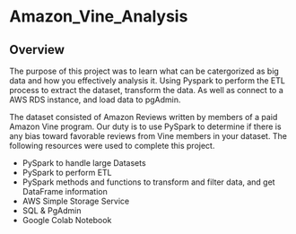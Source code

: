 # Amazon_Vine_Analysis


## Overview

The purpose of this project was to learn what can be catergorized as big data and how you effectively analysis it. Using Pyspark to perform the ETL process to extract the dataset, transform the data. As well as connect to a AWS RDS instance, and load data to pgAdmin.

The dataset consisted of Amazon Reviews written by members of a paid Amazon Vine program. Our duty is to use PySpark to determine if there is any bias toward favorable reviews from Vine members in your dataset. The following resources were used to complete this project.

   * PySpark to handle large Datasets
   * PySpark to perform ETL
   * PySpark methods and functions to transform and filter data, and get DataFrame information
   * AWS Simple Storage Service
   * SQL & PgAdmin
   * Google Colab Notebook





